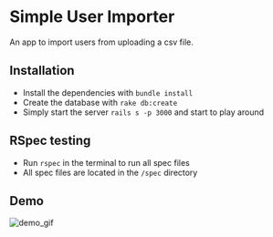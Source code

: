 # Simple User Importer

An app to import users from uploading a csv file.

## Installation

* Install the dependencies with `bundle install`
* Create the database with `rake db:create`
* Simply start the server `rails s -p 3000` and start to play around

## RSpec testing

* Run `rspec` in the terminal to run all spec files
* All spec files are located in the `/spec` directory

## Demo

![demo_gif](https://github.com/user-attachments/assets/8751df4e-685c-4d78-a644-c26b8076c0bc)

